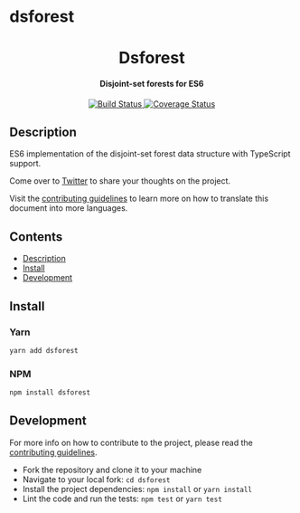# dsforest
<h1 align="center">
  Dsforest
</h1>

<h4 align="center">
  Disjoint-set forests for ES6
</h4>

<p align="center">
  <a href="https://travis-ci.com/klaussinani/dsforest">
    <img alt="Build Status" src="https://travis-ci.com/klaussinani/dsforest.svg?branch=master">
  </a>
  <a href='https://coveralls.io/github/klaussinani/dsforest?branch=master'>
    <img alt="Coverage Status" src="https://coveralls.io/repos/github/klaussinani/dsforest/badge.svg?branch=master">
  </a>
</p>

## Description

ES6 implementation of the disjoint-set forest data structure with TypeScript support.

Come over to [Twitter](https://twitter.com/klaussinani) to share your thoughts on the project.

Visit the [contributing guidelines](https://github.com/klaussinani/dsforest/blob/master/contributing.md#translating-documentation) to learn more on how to translate this document into more languages.

## Contents

- [Description](#description)
- [Install](#install)
- [Development](#development)

## Install

### Yarn

```bash
yarn add dsforest
```

### NPM

```bash
npm install dsforest
```

## Development

For more info on how to contribute to the project, please read the [contributing guidelines](https://github.com/klaussinani/dsforest/blob/master/contributing.md).

- Fork the repository and clone it to your machine
- Navigate to your local fork: `cd dsforest`
- Install the project dependencies: `npm install` or `yarn install`
- Lint the code and run the tests: `npm test` or `yarn test`
